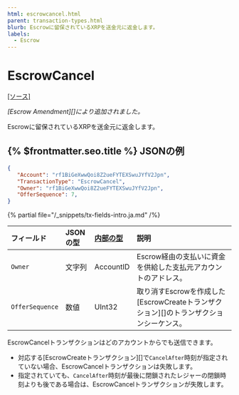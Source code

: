```yaml
---
html: escrowcancel.html
parent: transaction-types.html
blurb: Escrowに留保されているXRPを送金元に返金します。
labels:
  - Escrow
---
```

# EscrowCancel

[[ソース]](https://github.com/XRPLF/rippled/blob/master/src/ripple/app/tx/impl/Escrow.cpp "Source")

_[Escrow Amendment][]により追加されました。_

Escrowに留保されているXRPを送金元に返金します。

## {% $frontmatter.seo.title %} JSONの例

```json
{
   "Account": "rf1BiGeXwwQoi8Z2ueFYTEXSwuJYfV2Jpn",
   "TransactionType": "EscrowCancel",
   "Owner": "rf1BiGeXwwQoi8Z2ueFYTEXSwuJYfV2Jpn",
   "OfferSequence": 7,
}
```

{% partial file="/_snippets/tx-fields-intro.ja.md" /%}
<!--{# fix md highlighting_ #}-->


| フィールド           | JSONの型 | [内部の型](../../binary-format.md) | 説明                |
|:----------------|:----------|:------------------|:---------------------------|
| `Owner`         | 文字列    | AccountID         | Escrow経由の支払いに資金を供給した支払元アカウントのアドレス。 |
| `OfferSequence` | 数値    | UInt32            | 取り消すEscrowを作成した[EscrowCreateトランザクション][]のトランザクションシーケンス。 |

EscrowCancelトランザクションはどのアカウントからでも送信できます。

* 対応する[EscrowCreateトランザクション][]で`CancelAfter`時刻が指定されていない場合、EscrowCancelトランザクションは失敗します。
* 指定されていても、`CancelAfter`時刻が最後に閉鎖されたレジャーの閉鎖時刻よりも後である場合は、EscrowCancelトランザクションが失敗します。
